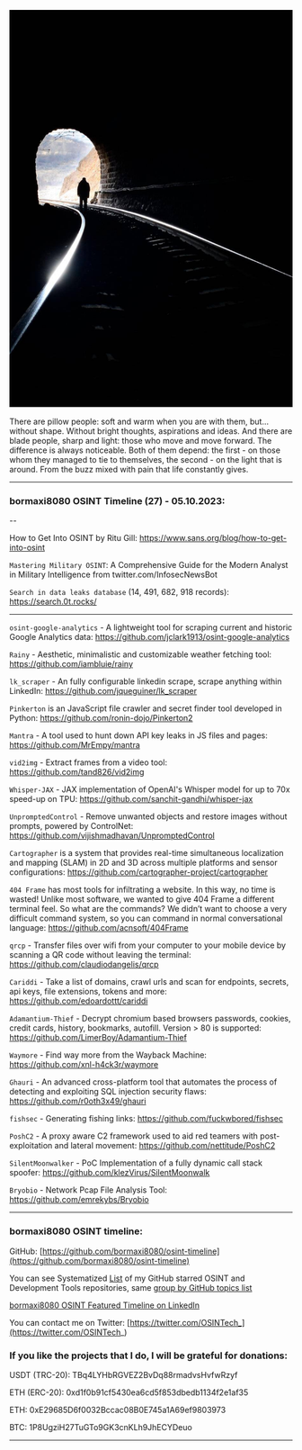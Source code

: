 ![alt text](img/27.jpg)

There are pillow people: soft and warm when you are with them, but... without shape. Without bright thoughts, aspirations and ideas. And there are blade people, sharp and light: those who move and move forward. The difference is always noticeable. Both of them depend: the first - on those whom they managed to tie to themselves, the second - on the light that is around. From the buzz mixed with pain that life constantly gives.

----
### bormaxi8080 OSINT Timeline (27) - 05.10.2023:

--

How to Get Into OSINT by Ritu Gill: https://www.sans.org/blog/how-to-get-into-osint

```Mastering Military OSINT```: A Comprehensive Guide for the Modern Analyst in Military Intelligence from twitter.com/InfosecNewsBot

```Search in data leaks database``` (14, 491, 682, 918 records): https://search.0t.rocks/

----

```osint-google-analytics``` - A lightweight tool for scraping current and historic Google Analytics data: https://github.com/jclark1913/osint-google-analytics

```Rainy``` - Aesthetic, minimalistic and customizable weather fetching tool: https://github.com/iambluie/rainy

```lk_scraper``` - An fully configurable linkedin scrape, scrape anything within LinkedIn: https://github.com/jqueguiner/lk_scraper

```Pinkerton``` is an JavaScript file crawler and secret finder tool developed in Python: https://github.com/ronin-dojo/Pinkerton2

```Mantra``` - A tool used to hunt down API key leaks in JS files and pages: https://github.com/MrEmpy/mantra

```vid2img``` - Extract frames from a video tool: https://github.com/tand826/vid2img

```Whisper-JAX``` - JAX implementation of OpenAI's Whisper model for up to 70x speed-up on TPU: https://github.com/sanchit-gandhi/whisper-jax

```UnpromptedControl``` - Remove unwanted objects and restore images without prompts, powered by ControlNet: https://github.com/vijishmadhavan/UnpromptedControl

```Cartographer``` is a system that provides real-time simultaneous localization and mapping (SLAM) in 2D and 3D across multiple platforms and sensor configurations: https://github.com/cartographer-project/cartographer

```404 Frame``` has most tools for infiltrating a website. In this way, no time is wasted! Unlike most software, we wanted to give 404 Frame a different terminal feel. So what are the commands? We didn’t want to choose a very difficult command system, so you can command in normal conversational language: https://github.com/acnsoft/404Frame

```qrcp``` - Transfer files over wifi from your computer to your mobile device by scanning a QR code without leaving the terminal: https://github.com/claudiodangelis/qrcp

```Cariddi``` - Take a list of domains, crawl urls and scan for endpoints, secrets, api keys, file extensions, tokens and more: https://github.com/edoardottt/cariddi

```Adamantium-Thief``` - Decrypt chromium based browsers passwords, cookies, credit cards, history, bookmarks, autofill. Version > 80 is supported: https://github.com/LimerBoy/Adamantium-Thief

```Waymore``` - Find way more from the Wayback Machine: https://github.com/xnl-h4ck3r/waymore

```Ghauri``` - An advanced cross-platform tool that automates the process of detecting and exploiting SQL injection security flaws: https://github.com/r0oth3x49/ghauri

```fishsec``` - Generating fishing links: https://github.com/fuckwbored/fishsec

```PoshC2``` - A proxy aware C2 framework used to aid red teamers with post-exploitation and lateral movement: https://github.com/nettitude/PoshC2

```SilentMoonwalker``` - PoC Implementation of a fully dynamic call stack spoofer: https://github.com/klezVirus/SilentMoonwalk

```Bryobio``` - Network Pcap File Analysis Tool: https://github.com/emrekybs/Bryobio

----
### bormaxi8080 OSINT timeline:

GitHub: [https://github.com/bormaxi8080/osint-timeline](https://github.com/bormaxi8080/osint-timeline)

You can see Systematized [List](https://github.com/bormaxi8080/github-starred-repos-builder/blob/main/starred_repos.md) of my GitHub starred OSINT and Development Tools repositories, same [group by GitHub topics list](https://github.com/bormaxi8080/starred)

[bormaxi8080 OSINT Featured Timeline on LinkedIn](https://www.linkedin.com/in/osintech/details/featured/)

You can contact me on Twitter: [https://twitter.com/OSINTech_](https://twitter.com/OSINTech_)
### If you like the projects that I do, I will be grateful for donations:

USDT (TRC-20): TBq4LYHbRGVEZ2BvDq88rmadvsHvfwRzyf

ETH (ERC-20): 0xd1f0b91cf5430ea6cd5f853dbedb1134f2e1af35

ETH: 0xE29685D6f0032Bccac08B0E745a1A69ef9803973

BTC: 1P8UgziH27TuGTo9GK3cnKLh9JhECYDeuo

----
